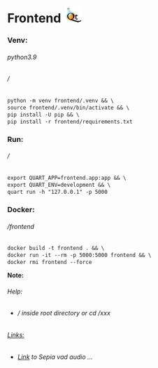 Frontend ![](static/images/logo.png)  
========
### Venv:
###### python3.9
###### /
```
python -m venv frontend/.venv && \
source frontend/.venv/bin/activate && \
pip install -U pip && \
pip install -r frontend/requirements.txt
```
### Run:
###### /
```
export QUART_APP=frontend.app:app && \
export QUART_ENV=development && \
quart run -h "127.0.0.1" -p 5000
```
### Docker:
###### /frontend
```
docker build -t frontend . && \
docker run -it --rm -p 5000:5000 frontend && \
docker rmi frontend --force
```
**Note:** 
###### Help:
- ###### / inside root directory or cd /xxx  
###### [Links:]()  
- ###### [Link](https://github.com/SEPIA-Framework/sepia-web-audio) to Sepia vad audio ...


